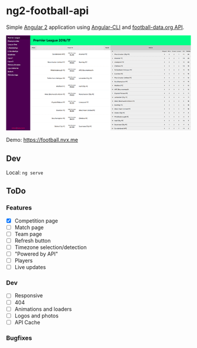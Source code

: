 # ng2-football-api

Simple [Angular 2](https://github.com/angular/angular) application using [Angular-CLI](https://github.com/angular/angular-cli) and [football-data.org API](http://api.football-data.org/docs/v1/index.html).

![phpstorm-nvx-one](./src/assets/screenshot.png "ng2-football-api preview")

Demo: https://football.nvx.me

## Dev

Local: `ng serve` 

## ToDo

### Features

- [x] Competition page
- [ ] Match page
- [ ] Team page
- [ ] Refresh button
- [ ] Timezone selection/detection
- [ ] "Powered by API"
- [ ] Players
- [ ] Live updates

### Dev

- [ ] Responsive
- [ ] 404
- [ ] Animations and loaders
- [ ] Logos and photos
- [ ] API Cache

### Bugfixes